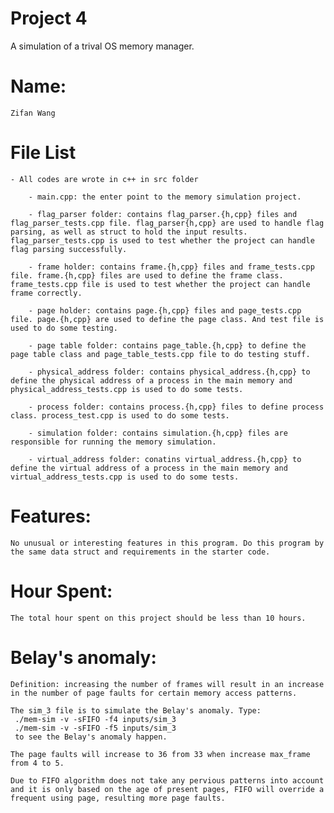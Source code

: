 # Project 4

A simulation of a trival OS memory manager.

# Name: 
    Zifan Wang

# File List
    - All codes are wrote in c++ in src folder

        - main.cpp: the enter point to the memory simulation project.

        - flag_parser folder: contains flag_parser.{h,cpp} files and flag_parser_tests.cpp file. flag_parser{h,cpp} are used to handle flag parsing, as well as struct to hold the input results. flag_parser_tests.cpp is used to test whether the project can handle flag parsing successfully. 

        - frame holder: contains frame.{h,cpp} files and frame_tests.cpp file. frame.{h,cpp} files are used to define the frame class. frame_tests.cpp file is used to test whether the project can handle frame correctly.

        - page holder: contains page.{h,cpp} files and page_tests.cpp file. page.{h,cpp} are used to define the page class. And test file is used to do some testing.

        - page table folder: contains page_table.{h,cpp} to define the page table class and page_table_tests.cpp file to do testing stuff.

        - physical_address folder: contains physical_address.{h,cpp} to define the physical address of a process in the main memory and physical_address_tests.cpp is used to do some tests.

        - process folder: contains process.{h,cpp} files to define process class. process_test.cpp is used to do some tests.

        - simulation folder: contains simulation.{h,cpp} files are responsible for running the memory simulation.

        - virtual_address folder: conatins virtual_address.{h,cpp} to define the virtual address of a process in the main memory and virtual_address_tests.cpp is used to do some tests.

# Features:
    No unusual or interesting features in this program. Do this program by the same data struct and requirements in the starter code.

# Hour Spent:
    The total hour spent on this project should be less than 10 hours.

# Belay's anomaly:
    Definition: increasing the number of frames will result in an increase in the number of page faults for certain memory access patterns.

    The sim_3 file is to simulate the Belay's anomaly. Type: 
     ./mem-sim -v -sFIFO -f4 inputs/sim_3
     ./mem-sim -v -sFIFO -f5 inputs/sim_3
     to see the Belay's anomaly happen. 

    The page faults will increase to 36 from 33 when increase max_frame from 4 to 5.

    Due to FIFO algorithm does not take any pervious patterns into account and it is only based on the age of present pages, FIFO will override a frequent using page, resulting more page faults.